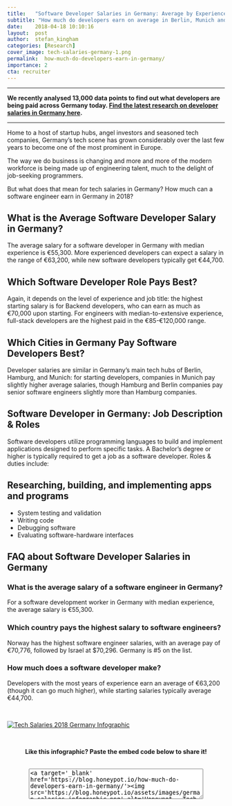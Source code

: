 ```yaml
---
title:   "Software Developer Salaries in Germany: Average by Experience, Location, and Role"
subtitle: "How much do developers earn on average in Berlin, Munich and Hamburg? What are the highest paid programming languages in Germany? We gathered data from our platform to provide you with an overview of tech salaries in Germany depending on experience and role."
date:    2018-04-18 10:10:16
layout:  post
author:  stefan_kingham
categories: [Research]
cover_image: tech-salaries-germany-1.png
permalink:  how-much-do-developers-earn-in-germany/
importance: 2
cta: recruiter
---
```

* * *


**We recently analysed 13,000 data points to find out what developers are being paid across Germany today.
[Find the latest research on developer salaries in Germany here](https://cult.honeypot.io/developer-salary-report-2021/developer-salaries-germany-2021).**

* * *


Home to a host of startup hubs, angel investors and seasoned tech companies, Germany’s tech scene has grown considerably over the last few years to become one of the most prominent in Europe.

The way we do business is changing and more and more of the modern workforce is being made up of engineering talent, much to the delight of job-seeking programmers.

But what does that mean for tech salaries in Germany? How much can a software engineer earn in Germany in 2018?

<!--more-->

## What is the Average Software Developer Salary in Germany? 

The average salary for a software developer in Germany with median experience is €55,300. More experienced developers can expect a salary in the range of €63,200, while new software developers typically get €44,700. 

## Which Software Developer Role Pays Best? 

Again, it depends on the level of experience and job title: the highest starting salary is for Backend developers, who can earn as much as €70,000 upon starting. For engineers with median-to-extensive experience, full-stack developers are the highest paid in the €85-€120,000 range.

## Which Cities in Germany Pay Software Developers Best?

Developer salaries are similar in Germany’s main tech hubs of Berlin, Hamburg, and Munich: for starting developers, companies in Munich pay slightly higher average salaries, though Hamburg and Berlin companies pay senior software engineers slightly more than Hamburg companies. 

## Software Developer in Germany: Job Description & Roles

Software developers utilize programming languages to build and implement applications designed to perform specific tasks. A Bachelor’s degree or higher is typically required to get a job as a software developer. Roles & duties include:

## Researching, building, and implementing apps and programs

* System testing and validation
* Writing code
* Debugging software
* Evaluating software-hardware interfaces


## FAQ about Software Developer Salaries in Germany

### What is the average salary of a software engineer in Germany? 

For a software development worker in Germany with median experience, the average salary is €55,300.

### Which country pays the highest salary to software engineers? 

Norway has the highest software engineer salaries, with an average pay of €70,776, followed by Israel at $70,296. Germany is #5 on the list. 

### How much does a software developer make? 

Developers with the most years of experience earn an average of  €63,200 (though it can go much higher), while starting salaries typically average €44,700. 

<br />

[![Tech Salaries 2018 Germany Infographic](/assets/images/german-salaries-infographic.png)](/assets/images/german-salaries-infographic.png)

<br />

<p align="center"><strong>Like this infographic? Paste the embed code below to share it!</strong></p>

<br />

<div align="center"><textarea style="margin: 0px; width: 80%; height: 70px;">&lt;a target='_blank' href='https://blog.honeypot.io/how-much-do-developers-earn-in-germany/'&gt;&lt;img src='https://blog.honeypot.io/assets/images/german-salaries-infographic.png' alt='Honeypot - Tech Salaries 2018 in Germany' title='Honeypot - How much do developers earn in Germany?' /&gt;&lt;/a&gt;</textarea></div>
